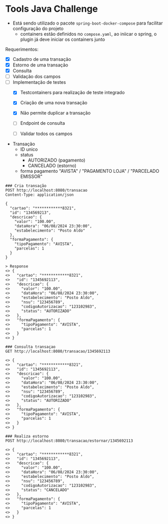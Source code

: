 # Tools Java Challenge

- Está sendo utilizado o pacote `spring-boot-docker-compose` para facilitar configuração do projeto
  - containers estão definidos no `compose.yaml`, ao iniicar o spring, o plugin já deve iniciar os containers junto

Requerimentos:
- [x] Cadastro de uma transação
- [x] Estorno de uma transação
- [x] Consulta
- [ ] Validação dos campos
- [ ] Implementação de testes
    - [x] Testcontainers para realização de teste integrado
    - [x] Criação de uma nova transação
    - [x] Não permite duplicar a transação
    - [ ] Endpoint de consulta
    - [ ] Validar todos os campos


- Transação 
  - ID unico
  - status 
    - AUTORIZADO (pagamento)
    - CANCELADO (estorno)
  - forma pagamento "AVISTA" / "PAGAMENTO LOJA" / "PARCELADO EMISSOR"


```http request
### Cria transação
POST http://localhost:8080/transacao
Content-Type: application/json

{
  "cartao": "************8321",
  "id": "134569213",
  "descricao": {
    "valor": "100.00",
    "dataHora": "06/08/2024 23:30:00",
    "estabelecimento": "Posto Aldo"
  },
  "formaPagamento": {
    "tipoPagamento": "AVISTA",
    "parcelas": 1
  }
}

> Response
<> {
<>   "cartao": "************8321",
<>   "id": "1345692113",
<>   "descricao": {
<>     "valor": "100.00",
<>     "dataHora": "06/08/2024 23:30:00",
<>     "estabelecimento": "Posto Aldo",
<>     "nsu": "123456789",
<>     "codigoAutorizacao": "123102983",
<>     "status": "AUTORIZADO"
<>   },
<>   "formaPagamento": {
<>     "tipoPagamento": "AVISTA",
<>     "parcelas": 1
<>   }
<> }

### Consulta transaçao
GET http://localhost:8080/transacao/1345692113

<> {
<>   "cartao": "************8321",
<>   "id": "1345692113",
<>   "descricao": {
<>     "valor": "100.00",
<>     "dataHora": "06/08/2024 23:30:00",
<>     "estabelecimento": "Posto Aldo",
<>     "nsu": "123456789",
<>     "codigoAutorizacao": "123102983",
<>     "status": "AUTORIZADO"
<>   },
<>   "formaPagamento": {
<>     "tipoPagamento": "AVISTA",
<>     "parcelas": 1
<>   }
<> }

### Realiza estorno
POST http://localhost:8080/transacao/estornar/1345692113

<> {
<>   "cartao": "************8321",
<>   "id": "1345692113",
<>   "descricao": {
<>     "valor": "100.00",
<>     "dataHora": "06/08/2024 23:30:00",
<>     "estabelecimento": "Posto Aldo",
<>     "nsu": "123456789",
<>     "codigoAutorizacao": "123102983",
<>     "status": "CANCELADO"
<>   },
<>   "formaPagamento": {
<>     "tipoPagamento": "AVISTA",
<>     "parcelas": 1
<>   }
<> }
```
